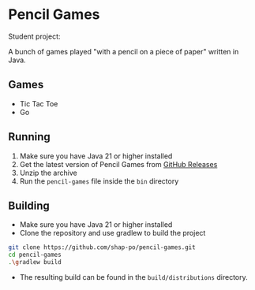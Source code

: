 # Pencil Games

Student project:

A bunch of games played "with a pencil on a piece of paper" written in Java.

## Games

- Tic Tac Toe
- Go

## Running

1. Make sure you have Java 21 or higher installed
1. Get the latest version of Pencil Games from [GitHub Releases](https://github.com/shap-po/PencilGames/releases/latest)
1. Unzip the archive
1. Run the `pencil-games` file inside the `bin` directory

## Building

- Make sure you have Java 21 or higher installed
- Clone the repository and use gradlew to build the project

```bash
git clone https://github.com/shap-po/pencil-games.git
cd pencil-games
.\gradlew build
```

- The resulting build can be found in the `build/distributions` directory.
